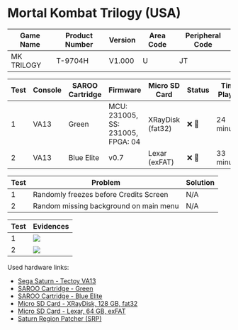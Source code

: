 # Mortal Kombat Trilogy (USA)

| Game Name  | Product Number | Version | Area Code | Peripheral Code |
| ---------- | -------------- | ------- | --------- | --------------- |
| MK TRILOGY | T-9704H        | V1.000  | U         | JT              |

| Test | Console | SAROO Cartridge | Firmware                          | Micro SD Card    | Status               | Time Played |
| ---- | ------- | --------------- | --------------------------------- | ---------------- | -------------------- | ----------- |
| 1    | VA13    | Green           | MCU: 231005, SS: 231005, FPGA: 04 | XRayDisk (fat32) | :x: :checkered_flag: | 24 minutes  |
| 2    | VA13    | Blue Elite      | v0.7                              | Lexar (exFAT)    | :x: :checkered_flag: | 33 minutes  |

| Test | Problem                                | Solution |
| ---- | -------------------------------------- | -------- |
| 1    | Randomly freezes before Credits Screen | N/A      |
| 2    | Random missing background on main menu | N/A      |

| Test | Evidences                                                                                        |
| ---- | ------------------------------------------------------------------------------------------------ |
| 1    | [![](https://img.youtube.com/vi/TQ35HhiHeFA/0.jpg)](https://www.youtube.com/watch?v=TQ35HhiHeFA) |
| 2    | [![](https://img.youtube.com/vi/XQIaGHvhiCU/0.jpg)](https://www.youtube.com/watch?v=XQIaGHvhiCU) |

Used hardware links:

- [Sega Saturn - Tectoy VA13](../../../../Info/Consoles/VA13/README.md)
- [SAROO Cartridge - Green](../../../../Info/Cartridges/RetroGameParadiseStore/1.32F/README.md)
- [SAROO Cartridge - Blue Elite](../../../../Info/Cartridges/GuangzhouSanStarOnlineShop/1.6/README.md)
- [Micro SD Card - XRayDisk, 128 GB, fat32](../../../../Info/SdCards/XRayDisk/128GB/fat32/README.md)
- [Micro SD Card - Lexar, 64 GB, exFAT](../../../../Info/SdCards/Lexar/64GB/exfat/README.md)
- [Saturn Region Patcher (SRP)](https://segaxtreme.net/resources/saturn-region-patcher.81/download)
